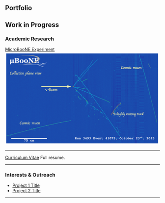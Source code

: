 ## Portfolio

Work in Progress
---

### Academic Research

[MicroBooNE Experiment](/sample_page)
<img src="images/nuevent1.png?raw=true"/>

---
[Curriculum Vitae](/pdf/cv_WouterVanDePontseele.pdf)
Full resume.

---

### Interests & Outreach

- [Project 1 Title](http://example.com/)
- [Project 2 Title](http://example.com/)

---

